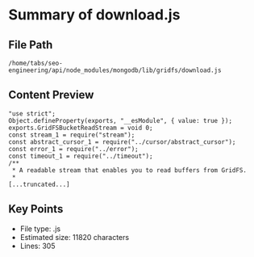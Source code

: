 # Summary of download.js
  
## File Path
`/home/tabs/seo-engineering/api/node_modules/mongodb/lib/gridfs/download.js`

## Content Preview
```
"use strict";
Object.defineProperty(exports, "__esModule", { value: true });
exports.GridFSBucketReadStream = void 0;
const stream_1 = require("stream");
const abstract_cursor_1 = require("../cursor/abstract_cursor");
const error_1 = require("../error");
const timeout_1 = require("../timeout");
/**
 * A readable stream that enables you to read buffers from GridFS.
 *
[...truncated...]
```

## Key Points
- File type: .js
- Estimated size: 11820 characters
- Lines: 305
